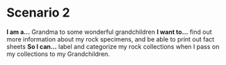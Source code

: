 # Scenario 2

**I am a…** Grandma to some wonderful grandchildren
**I want to…** find out more information about my rock specimens, and be able to print out fact sheets
**So I can…** label and categorize my rock collections when I pass on my collections to my Grandchildren.  